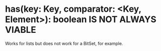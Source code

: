 # has<Key>(key: Key, comparator: <Key, Element>): boolean IS NOT ALWAYS VIABLE

Works for lists but does not work for a BitSet, for example.
